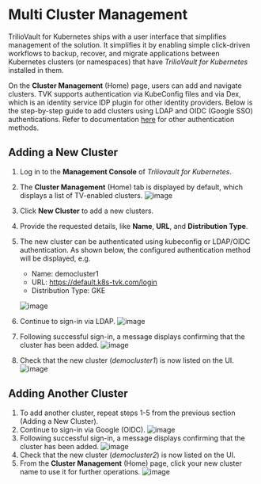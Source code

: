 # Multi Cluster Management
TrilioVault for Kubernetes ships with a user interface that simplifies management of the solution. It simplifies it by enabling simple click-driven workflows to backup, recover, and migrate applications between Kubernetes clusters (or namespaces) that have _TrilioVault for Kubernetes_ installed in them.

On the **Cluster Management** (Home) page, users can add and navigate clusters. TVK supports authentication via KubeConfig files and via Dex, which is an identity service IDP plugin for other identity providers. Below is the step-by-step guide to add clusters using LDAP and OIDC (Google SSO) authentications. Refer to documentation [here](https://docs.trilio.io/kubernetes/management-console/user-interface/ui-authentication) for other authentication methods.

## Adding a New Cluster

1. Log in to the **Management Console** of _Triliovault for Kubernetes_. 
2. The **Cluster Management** (Home) tab is displayed by default, which displays a list of TV-enabled clusters.
![image](https://user-images.githubusercontent.com/39940531/152997569-c27aa9b6-222f-4e94-8773-b8bf76765791.png)
3. Click **New Cluster** to add a new clusters.
4. Provide the requested details, like **Name**, **URL**, and **Distribution Type**. 
5. The new cluster can be authenticated using kubeconfig or LDAP/OIDC authentication. As shown below, the configured authentication method will be displayed, e.g. 
   - Name: democluster1
   - URL: https://default.k8s-tvk.com/login
   - Distribution Type: GKE
 
   ![image](https://user-images.githubusercontent.com/39940531/152997613-f0a0e9df-640f-4a7b-9e70-1275d20bba36.png)

6. Continue to sign-in via LDAP.
![image](https://user-images.githubusercontent.com/39940531/152997641-44e81e1b-c298-4104-81a9-7edc0f71acf6.png)
7. Following successful sign-in, a message displays confirming that the cluster has been added.
![image](https://user-images.githubusercontent.com/39940531/152997672-5d094647-7cf3-4065-8fac-d21c77e011d0.png)
8. Check that the new cluster (_democluster1_) is now listed on the UI.
![image](https://user-images.githubusercontent.com/39940531/152997698-d801455f-b074-4314-a3b5-ac042a60d3d6.png)

## Adding Another Cluster
1. To add another cluster, repeat steps 1-5 from the previous section (Adding a New Cluster).
2. Continue to sign-in via Google (OIDC).
![image](https://user-images.githubusercontent.com/39940531/152997863-8e293023-d794-4e02-ba1a-c20964dcf00b.png)
3. Following successful sign-in, a message displays confirming that the cluster has been added.
![image](https://user-images.githubusercontent.com/39940531/152997884-c8ae844c-e61f-42f9-ba9b-12bc43e64be0.png)
4. Check that the new cluster (_democluster2_) is now listed on the UI.
5. From the **Cluster Management** (Home) page, click your new cluster name to use it for further operations.
![image](https://user-images.githubusercontent.com/39940531/152998410-dbe457e2-610b-4e2e-8dae-d11f949d823d.png)
